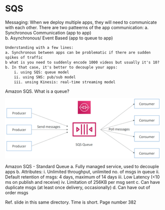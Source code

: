 # SQS
Messaging: When we deploy multiple apps, they will need to communicate with each other.
There are two patteerns of the app communication:
    a. Synchronous Communication (app to app) \
    b. Asynchronous/ Event Based (app to queue to app)

    Understanding with a few lines:
    a. Synchronous between apps can be problematic if there are sudden spikes of traffic
    b what is you need to suddenly encode 1000 videos but usually it's 10?
    b. In that case, it's better to decouple your apps:
        i. using SQS: queue model
        ii. using SNS: pub/sub model
        iii. unsing Kinesis: real-time streaming model

Amazon SQS. What is a queue?

![alt text](sqs1-1.png)

Amazon SQS - Standard Queue
a. Fully managed service, used to decouple apps
b. Attributes:
    i. Unlimited throughput, unlimited no. of msgs in queue
    ii. Default retention of msgs: 4 days, maximum of 14 days
    iii. Low Latency (<10 ms on publish and receive)
    iv. Limitation of 256KB per msg sent
c. Can have duplicate msgs (at least once delivery, occasionally)
d. Can have out of order msgs

Ref. slide in this same directory. Time is short. Page number 382




